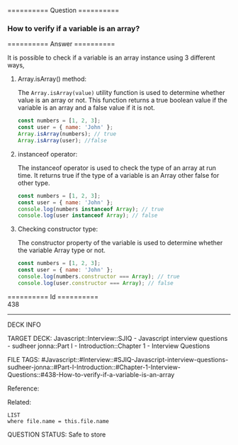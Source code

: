 ========== Question ==========  

### How to verify if a variable is an array?  

========== Answer ==========  

It is possible to check if a variable is an array instance using 3 different ways,

1. Array.isArray() method:

    The `Array.isArray(value)` utility function is used to determine whether value is an array or not. This function returns a true boolean value if the variable is an array and a false value if it is not.

    ```javascript
    const numbers = [1, 2, 3];
    const user = { name: 'John' };
    Array.isArray(numbers); // true
    Array.isArray(user); //false
    ```

2. instanceof operator:

    The instanceof operator is used to check the type of an array at run time. It returns true if the type of a variable is an Array other false for other type.

    ```javascript
    const numbers = [1, 2, 3];
    const user = { name: 'John' };
    console.log(numbers instanceof Array); // true
    console.log(user instanceof Array); // false
    ```

3. Checking constructor type:

    The constructor property of the variable is used to determine whether the variable Array type or not.

    ```javascript
    const numbers = [1, 2, 3];
    const user = { name: 'John' };
    console.log(numbers.constructor === Array); // true
    console.log(user.constructor === Array); // false
    ```

========== Id ==========  
438

---

DECK INFO

TARGET DECK: Javascript::Interview::SJIQ - Javascript interview questions - sudheer jonna::Part I - Introduction::Chapter 1 - Interview Questions

FILE TAGS: #Javascript::#Interview::#SJIQ-Javascript-interview-questions-sudheer-jonna::#Part-I-Introduction::#Chapter-1-Interview-Questions::#438-How-to-verify-if-a-variable-is-an-array

Reference:

Related:

```dataview
LIST
where file.name = this.file.name
```

QUESTION STATUS: Safe to store
